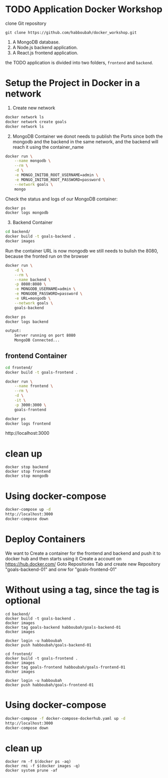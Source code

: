 # TODO Application Docker Workshop


clone Git repository 
```
git clone https://github.com/habboubah/docker_workshop.git
```

1. A MongoDB database.
2. A Node.js backend application.
3. A React.js frontend application.

the TODO application is divided into two folders, `frontend` and `backend`. 


# Setup the Project in Docker in a network

1. Create new network
```bash
docker network ls
docker network create goals
docker network ls
```

2. MongoDB Container
we donot needs to publish the Ports since both the mongodb and the backend in the same network, and the backend will reach it using the container_name

```bash
docker run \
    --name mongodb \
    --rm \
    -d \
    -e MONGO_INITDB_ROOT_USERNAME=admin \
    -e MONGO_INITDB_ROOT_PASSWORD=password \
    --network goals \
    mongo
```

Check the status and logs of our MongoDB container:

```bash
docker ps
docker logs mongodb
```

3. Backend Container

```bash
cd backend/
docker build -t goals-backend .
docker images
```

Run the container
URL is now mongodb
we still needs to bulish the 8080, because the fronted run on the browser 
```bash
docker run \
    -d \
    --rm \
    --name backend \
    -p 8080:8080 \
    -e MONGODB_USERNAME=admin \
    -e MONGODB_PASSWORD=password \
    -e URL=mongodb \
    --network goals \
    goals-backend
```

```bash
docker ps 
docker logs backend

output:
    Server running on port 8080
    MongoDB Connected...
```

## frontend Container
```bash
cd frontend/
docker build -t goals-frontend .
```

```bash
docker run \
    --name frontend \
    --rm \
    -d \
    -it \
    -p 3000:3000 \
    goals-frontend
```
```bash
docker ps 
docker logs frontend
```
http://localhost:3000




# clean up 
```
docker stop backend
docker stop frontend
docker stop mongodb
```

# Using docker-compose
```bash
docker-compose up -d
http://localhost:3000
docker-compose down
```


# Deploy Containers

We want to Create a container for the frontend and backend and push it to docker hub and then starts using it
Create a account on https://hub.docker.com/ 
Goto Repositories Tab and create new Repository "goals-backend-01" and onw for "goals-frontend-01"

# Without using a tag, since the tag is optional
```
cd backend/
docker build -t goals-backend .
docker images
docker tag goals-backend habboubah/goals-backend-01
docker images

docker login -u habboubah
docker push habboubah/goals-backend-01
```

```
cd frontend/
docker build -t goals-frontend .
docker images
docker tag goals-frontend habboubah/goals-frontend-01
docker images

docker login -u habboubah
docker push habboubah/goals-frontend-01
```

# Using docker-compose
```bash
docker-compose -f docker-compose-dockerhub.yaml up -d
http://localhost:3000
docker-compose down
```


# clean up 
```
docker rm -f $(docker ps -aq)
docker rmi -f $(docker images -q) 
docker system prune -af
```